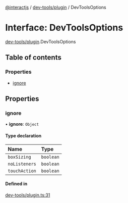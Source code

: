 [@interactjs](../README.md) / [dev-tools/plugin](../modules/dev_tools_plugin.md) / DevToolsOptions

# Interface: DevToolsOptions

[dev-tools/plugin](../modules/dev_tools_plugin.md).DevToolsOptions

## Table of contents

### Properties

- [ignore](dev_tools_plugin.DevToolsOptions.md#ignore)

## Properties

### ignore

• **ignore**: `Object`

#### Type declaration

| Name | Type |
| :------ | :------ |
| `boxSizing` | `boolean` |
| `noListeners` | `boolean` |
| `touchAction` | `boolean` |

#### Defined in

[dev-tools/plugin.ts:31](https://github.com/Mu-L/interact.js/blob/d3d47461/packages/@interactjs/dev-tools/plugin.ts#L31)
